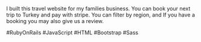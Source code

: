 I built this travel website for my families business. You can book your next trip to Turkey and pay with stripe. You can filter by region, and If you have a booking you may also give us a review.

#RubyOnRails #JavaScript #HTML #Bootstrap #Sass
